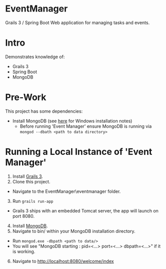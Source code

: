 # EventManager
Grails 3 / Spring Boot Web application for managing tasks and events.

# Intro
Demonstrates knowledge of:
* Grails 3
* Spring Boot
* MongoDB

# Pre-Work
This project has some dependencies:
* Install MongoDB (see [here](https://docs.mongodb.org/manual/tutorial/install-mongodb-on-windows/) for Windows installation notes)
  * Before running 'Event Manager' ensure MongoDB is running via ```mongod --dbath <path to data directory>```

# Running a Local Instance of 'Event Manager'
1. Install [Grails 3](https://grails.org/download.html).
2. Clone this project.
  * Navigate to the EventManager\eventmanager folder.
3. Run ```grails run-app```
  * Grails 3 ships with an embedded Tomcat server, the app will launch on port 8080.
4. Install [MongoDB](https://www.mongodb.org/).
5. Navigate to bin/ within your MongoDB installation directory.
  * Run ```mongod.exe -dbpath <path to data/>```
  * You will see "MongoDB starting : pid=<...> port=<...> dbpath=<...>" if it is working.
6. Navigate to [http://localhost:8080/welcome/index](http://localhost:8080/welcome/index)
